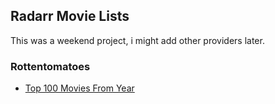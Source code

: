 ## Radarr Movie Lists

This was a weekend project, i might add other providers later. 

### Rottentomatoes
- [Top 100 Movies From Year](/rottentomatoes_radarr_lists/top_100_movies_from/)
